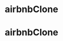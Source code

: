 <!-- # NextAirbnbClone
ビルドする前にプロジェクトを作成しておく
npx create-next-app@13.4.2 airbnb -->
# airbnbClone
# airbnbClone
